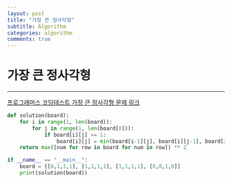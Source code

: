 ```yaml
---
layout: post
title: "가장 큰 정사각형"
subtitle: Algorithm
categories: algorithm
comments: true
---
```


# 가장 큰 정사각형

---

[프로그래머스 코딩테스트 가장 큰 정사각형 문제 링크](https://programmers.co.kr/learn/courses/30/lessons/12905)

```python
def solution(board):
    for i in range(1, len(board)):
        for j in range(1, len(board[0])):
            if board[i][j] >= 1:
                board[i][j] = min(board[i-1][j], board[i][j-1], board[i-1][j-1]) + 1
    return max([num for row in board for num in row]) ** 2

if __name__ == "__main__":
    board = [[0,1,1,1], [1,1,1,1], [1,1,1,1], [0,0,1,0]]
    print(solution(board))
```
